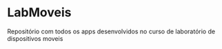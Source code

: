 # LabMoveis
Repositório com todos os apps desenvolvidos no curso de laboratório de dispositivos moveis
